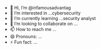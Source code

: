 - 👋 Hi, I’m @infamousadvantag
- 👀 I’m interested in ...cybersecurity
- 🌱 I’m currently learning ...security analyst
- 💞️ I’m looking to collaborate on ...
- 📫 How to reach me ...
- 😄 Pronouns: ...
- ⚡ Fun fact: ...

<!---
infamousadvantag/infamousadvantag is a ✨ special ✨ repository because its `README.md` (this file) appears on your GitHub profile.
You can click the Preview link to take a look at your changes.
--->
